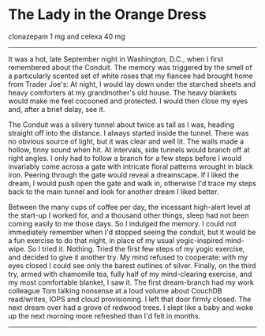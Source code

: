 # The Lady in the Orange Dress

clonazepam 1 mg and celexa 40 mg 

---

It was a hot, late September night in Washington, D.C., when I first remembered about the Conduit. The memory was triggered by the smell of a particularly scented set of white roses that my fiancee had brought home from Trader Joe's: At night, I would lay down under the starched sheets and heavy comforters at my grandmother's old house. The heavy blankets would make me feel cocooned and protected. I would then close my eyes and, after a brief delay, see it. 

The Conduit was a silvery tunnel about twice as tall as I was, heading straight off into the distance. I always started inside the tunnel. There was no obvious source of light, but it was clear and well lit. The walls made a hollow, tinny sound when hit. At intervals, side tunnels would branch off at right angles. I only had to follow a branch for a few steps before I would invariably come across a gate with intricate floral patterns wrought in black iron. Peering through the gate would reveal a dreamscape. If I liked the dream, I would push open the gate and walk in, otherwise I'd trace my steps back to the main tunnel and look for another dream I liked better. 

Between the many cups of coffee per day, the incessant high-alert level at the start-up I worked for, and a thousand other things, sleep had not been coming easily to me those days. So I indulged the memory. I could not immediately remember when I'd stopped seeing the conduit, but it would be a fun exercise to do that night, in place of my usual yogic-inspired mind-wipe. So I tried it. Nothing. Tried the first few steps of my yogic exercise, and decided to give it another try. My mind refused to cooperate: with my eyes closed I could see only the barest outlines of silver. Finally, on the third try, armed with chamomile tea, fully half of my mind-clearing exercise, and my most comfortable blanket, I saw it. The first dream-branch had my work colleague Tom talking nonsense at a loud volume about CouchDB read/writes, IOPS and cloud provisioning. I left that door firmly closed. The next dream over had a grove of redwood trees. I slept like a baby and woke up the next morning more refreshed than I'd felt in months.

---



 


